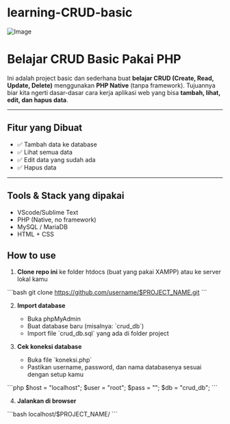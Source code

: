 # learning-CRUD-basic 
![Image](https://github.com/user-attachments/assets/6b01ee21-5bf5-471b-9318-f4dec62581a1)

# Belajar CRUD Basic Pakai PHP
  
Ini adalah project basic dan sederhana buat **belajar CRUD (Create, Read, Update, Delete)** menggunakan **PHP Native** (tanpa framework). Tujuannya biar kita ngerti dasar-dasar cara kerja aplikasi web yang bisa **tambah, lihat, edit, dan hapus data**.

---

## Fitur yang Dibuat

- ✅ Tambah data ke database
- ✅ Lihat semua data
- ✅ Edit data yang sudah ada
- ✅ Hapus data


---

## Tools & Stack yang dipakai

- VScode/Sublime Text
- PHP (Native, no framework)
- MySQL / MariaDB
- HTML + CSS

## How to use 

1. **Clone repo ini** ke folder htdocs (buat yang pakai XAMPP) atau ke server lokal kamu

\`\`\`bash
git clone https://github.com/username/$PROJECT_NAME.git
\`\`\`

2. **Import database**
   - Buka phpMyAdmin
   - Buat database baru (misalnya: \`crud_db\`)
   - Import file \`crud_db.sql\` yang ada di folder project

3. **Cek koneksi database**
   - Buka file \`koneksi.php\`
   - Pastikan username, password, dan nama databasenya sesuai dengan setup kamu

\`\`\`php
\$host = "localhost";
\$user = "root";
\$pass = "";
\$db   = "crud_db";
\`\`\`

4. **Jalankan di browser**

\`\`\`bash
localhost/$PROJECT_NAME/
\`\`\`
